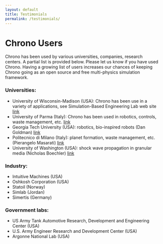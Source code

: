 ```yaml
---
layout: default
title: Testimonials
permalink: /testimonials/
---
```


# Chrono Users

Chrono has been used by various universities, companies, research centers. A partial list is provided below. Please let us know if you have used Chrono. Having a growing list of users increases our chances of keeping Chrono going as an open source and free multi-physics simulation framework.

### Universities:
- University of Wisconsin-Madison (USA): Chrono has been use in a variety of applications, see Simulation-Based Engineering Lab web site [link](http://sbel.wisc.edu/)
- University of Parma (Italy): Chrono has been used in robotics, controls, waste management, etc. [link](http://www.chronoengine.info/tasora/)
- Georgia Tech University (USA): robotics, bio-inspired robots (Dan Goldman) [link](http://crablab.gatech.edu/)
- Politecnico di Milano (Italy): planet formation, waste management, etc. (Pierangelo Masarati) [link](https://home.aero.polimi.it/masarati/)
- University of Washington (USA): shock wave propagation in granular media (Nicholas Boechler) [link](http://faculty.washington.edu/boechler/)

### Industry:
- Intuitive Machines (USA)
- Oshkosh Corporation (USA)
- Statoil (Norway)
- Simlab (Jordan)
- Simertis (Germany)

### Government labs: 
- US Army Tank Automotive Research, Development and Engineering Center (USA)
- U.S. Army Engineer Research and Development Center (USA)
- Argonne National Lab (USA)


